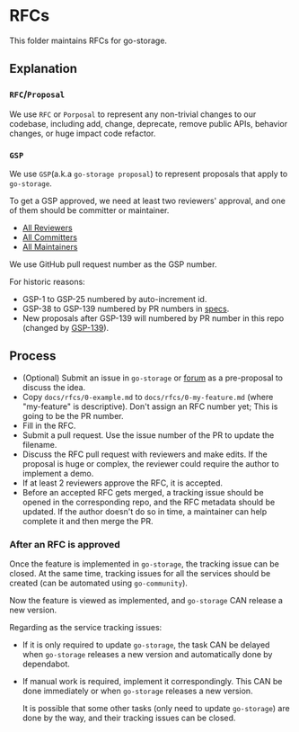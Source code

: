 # RFCs

This folder maintains RFCs for go-storage.

## Explanation

### `RFC`/`Proposal`

We use `RFC` or `Porposal` to represent any non-trivial changes to our codebase, including add, change, deprecate, remove public APIs, behavior changes, or huge impact code refactor.

### `GSP`

We use `GSP`(a.k.a `go-storage proposal`) to represent proposals that apply to `go-storage`.

To get a GSP approved, we need at least two reviewers' approval, and one of them should be committer or maintainer.

- [All Reviewers](https://github.com/orgs/beyondstorage/teams/go-storage-reviewer)
- [All Committers](https://github.com/orgs/beyondstorage/teams/go-storage-committer)
- [All Maintainers](https://github.com/orgs/beyondstorage/teams/go-storage-maintainer)

We use GitHub pull request number as the GSP number.

For historic reasons:

- GSP-1 to GSP-25 numbered by auto-increment id.
- GSP-38 to GSP-139 numbered by PR numbers in [specs](https://github.com/rgglez/specs).
- New proposals after GSP-139 will numbered by PR number in this repo (changed by [GSP-139](./139-split-specs.md)).

## Process

- (Optional) Submit an issue in `go-storage` or [forum](https://forum.beyondstorage.io/) as a pre-proposal to discuss the idea.
- Copy `docs/rfcs/0-example.md` to `docs/rfcs/0-my-feature.md` (where "my-feature" is descriptive). Don't assign an RFC number yet; This is going to be the PR number.
- Fill in the RFC.
- Submit a pull request. Use the issue number of the PR to update the filename.
- Discuss the RFC pull request with reviewers and make edits. If the proposal is huge or complex, the reviewer could require the author to implement a demo.
- If at least 2 reviewers approve the RFC, it is accepted.
- Before an accepted RFC gets merged, a tracking issue should be opened in the corresponding repo, and the RFC metadata should be updated. If the author doesn't do so in time, a maintainer can help complete it and then merge the PR.

### After an RFC is approved

Once the feature is implemented in `go-storage`, the tracking issue can be closed. At the same time, tracking issues for all the services should be created (can be automated using `go-community`). 

Now the feature is viewed as implemented, and `go-storage` CAN release a new version.

Regarding as the service tracking issues:
- If it is only required to update `go-storage`, the task CAN be delayed when `go-storage` releases a new version and automatically done by dependabot.
- If manual work is required, implement it correspondingly. This CAN be done immediately or when `go-storage` releases a new version.
  
  It is possible that some other tasks (only need to update `go-storage`) are done by the way, and their tracking issues can be closed.